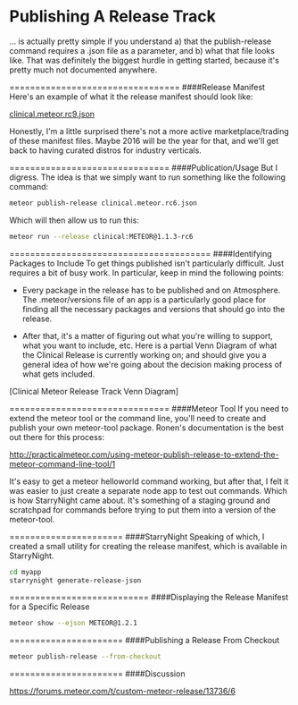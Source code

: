 Publishing A Release Track
=================================

... is actually pretty simple if you understand a) that the publish-release command requires a .json file as a parameter, and b) what that file looks like. That was definitely the biggest hurdle in getting started, because it's pretty much not documented anywhere.


=================================
####Release Manifest  
Here's an example of what it the release manifest should look like:

[clinical.meteor.rc9.json](https://github.com/clinical-meteor/framework-doc-generator/blob/develop/clinical.meteor.rc9.json)

Honestly, I'm a little surprised there's not a more active marketplace/trading of these manifest files. Maybe 2016 will be the year for that, and we'll get back to having curated distros for industry verticals.

===============================
####Publication/Usage
But I digress. The idea is that we simply want to run something like the following command:

````bash
meteor publish-release clinical.meteor.rc6.json
````

Which will then allow us to run this:

````bash
meteor run --release clinical:METEOR@1.1.3-rc6
````

=======================================
####Identifying Packages to Include
To get things published isn't particularly difficult. Just requires a bit of busy work. In particular, keep in mind the following points:

- Every package in the release has to be published and on Atmosphere.
The .meteor/versions file of an app is a particularly good place for finding all the necessary packages and versions that should go into the release.

- After that, it's a matter of figuring out what you're willing to support, what you want to include, etc. Here is a partial Venn Diagram of what the Clinical Release is currently working on; and should give you a general idea of how we're going about the decision making process of what gets included.

[Clinical Meteor Release Track Venn Diagram]

===============================
####Meteor Tool
If you need to extend the meteor tool or the command line, you'll need to create and publish your own meteor-tool package. Ronen's documentation is the best out there for this process:

http://practicalmeteor.com/using-meteor-publish-release-to-extend-the-meteor-command-line-tool/1

It's easy to get a meteor helloworld command working, but after that, I felt it was easier to just create a separate node app to test out commands. Which is how StarryNight came about. It's something of a staging ground and scratchpad for commands before trying to put them into a version of the meteor-tool.

======================
####StarryNight
Speaking of which, I created a small utility for creating the release manifest, which is available in StarryNight.

````bash
cd myapp
starrynight generate-release-json
````

===========================
####Displaying the Release Manifest for a Specific Release

````bash
meteor show --ejson METEOR@1.2.1
````

======================
####Publishing a Release From Checkout

````bash
meteor publish-release --from-checkout
````

======================
####Discussion

https://forums.meteor.com/t/custom-meteor-release/13736/6
